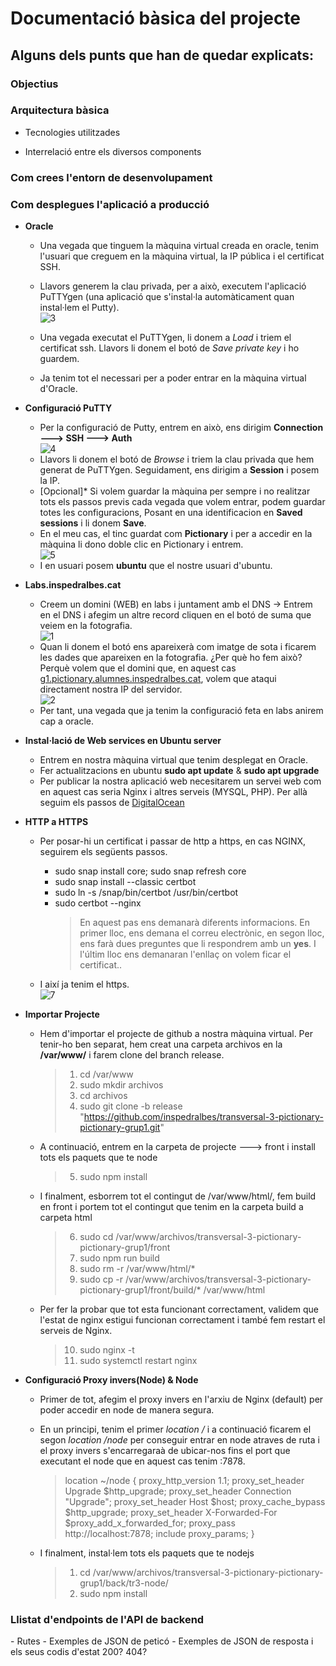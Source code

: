 # Documentació bàsica del projecte

<h2>Alguns dels punts que han de quedar explicats:</h2>

<h3> Objectius</h3>

<h3> Arquitectura bàsica</h3>

- Tecnologies utilitzades

- Interrelació entre els diversos components

<h3> Com crees l'entorn de desenvolupament</h3>

<h3>Com desplegues l'aplicació a producció</h3>

-  **Oracle**

	- Una vegada que tinguem la màquina virtual creada en oracle, tenim l'usuari que creguem en la màquina virtual, la IP pública i el certificat SSH.

	- Llavors generem la clau privada, per a això, executem l'aplicació PuTTYgen (una aplicació que s'instal·la automàticament quan instal·lem el Putty). <br>  <img  src="./img/image3.png"  alt="3">

	- Una vegada executat el PuTTYgen, li donem a *Load* i triem el certificat ssh. Llavors li donem el botó de *Save private key* i ho guardem.

	- Ja tenim tot el necessari per a poder entrar en la màquina virtual d'Oracle.
-  **Configuració PuTTY**
	- Per la configuració de Putty, entrem en això, ens dirigim **Connection ---> SSH ---> Auth**  <br>  <img  src="./img/image4.png"  alt="4">
	- Llavors li donem el botó de *Browse* i triem la clau privada que hem generat de PuTTYgen. Seguidament, ens dirigim a **Session** i posem la IP.
	- [Opcional]* Si volem guardar la màquina per sempre i no realitzar tots els passos previs cada vegada que volem entrar, podem guardar totes les configuracions, Posant en una identificacion en **Saved sessions** i li donem **Save**.
	- En el meu cas, el tinc guardat com **Pictionary** i per a accedir en la màquina li dono doble clic en Pictionary i entrem.<br>  <img  src="./img/image5.png"  alt="5">
	- I en usuari posem **ubuntu** que el nostre usuari d'ubuntu.
-  **Labs.inspedralbes.cat**
	- Creem un domini (WEB) en labs i juntament amb el DNS -> Entrem en el DNS i afegim un altre record cliquen en el botó de suma que veiem en la fotografia. <br><img  src="./img/image1.png"  alt="1">
	- Quan li donem el botó ens apareixerà com imatge de sota i ficarem les dades que apareixen en la fotografia. ¿Per què ho fem això? Perquè volem que el domini que, en aquest cas <a  href="https://g1.pictionary.alumnes.inspedralbes.cat/">g1.pictionary.alumnes.inspedralbes.cat</a>, volem que ataqui directament nostra IP del servidor. <br>  <img  src="./img/image2.png"  alt="2">
	- Per tant, una vegada que ja tenim la configuració feta en labs anirem cap a oracle.

-  **Instal·lació de Web services en Ubuntu server**
	- Entrem en nostra màquina virtual que tenim desplegat en Oracle.
	- Fer actualitzacions en ubuntu **sudo apt update** & **sudo apt upgrade**
	- Per publicar la nostra aplicació web necesitarem un servei web com en aquest cas seria Nginx i altres serveis (MYSQL, PHP). Per allà seguim els passos de <a  href="https://www.digitalocean.com/community/tutorials/how-to-install-linux-nginx-mysql-php-lemp-stack-on-ubuntu-20-04">DigitalOcean</a>
 
-  **HTTP a HTTPS**
	- Per posar-hi un certificat i passar de http a https, en cas NGINX, seguirem els següents passos.
		- sudo snap install core; sudo snap refresh core
	    - sudo snap install --classic certbot
	    - sudo ln -s /snap/bin/certbot /usr/bin/certbot
	    - sudo certbot --nginx
		    >En aquest pas ens demanarà diferents informacions. 
		    En primer lloc, ens demana el correu  electrònic, en segon lloc, ens farà dues preguntes que li respondrem amb un **yes**. I l'últim lloc ens demanaran  l'enllaç on volem ficar el certificat..
		    
	- I així ja tenim el https. <br>  <img  src="./img/image7.png"  alt="7">

- **Importar Projecte**
	- Hem d'importar el projecte de github a nostra màquina virtual. Per tenir-ho ben separat, hem creat una carpeta archivos en la **/var/www/** i farem clone del branch release.
		> 1. cd /var/www
		> 2. sudo mkdir archivos
		> 3. cd archivos
		> 4. sudo git clone -b release "https://github.com/inspedralbes/transversal-3-pictionary-pictionary-grup1.git"
		
	- A continuació, entrem en la carpeta de projecte ---> front i install tots els paquets que te node 
		> 5. sudo npm install
		
	- I finalment, esborrem tot el contingut de /var/www/html/, fem build en front i portem tot el contingut que tenim en la carpeta build a carpeta html 
		>6. sudo cd /var/www/archivos/transversal-3-pictionary-pictionary-grup1/front
		>7. sudo npm run build
		>8. sudo rm -r /var/www/html/*
		>9. sudo cp -r  /var/www/archivos/transversal-3-pictionary-pictionary-grup1/front/build/* /var/www/html
		
	- Per fer la probar que tot esta funcionant correctament, validem que l'estat de nginx estigui funcionan correctament i també fem restart el serveis de Nginx. 
		> 10. sudo  nginx -t
		> 11. sudo systemctl restart nginx
		
- **Configuració Proxy invers(Node) & Node**
	- Primer de tot, afegim el proxy invers en l'arxiu de Nginx (default) per poder accedir en node de manera segura. <br><img  src="./img/image8.png"  alt="">
	- En un principi, tenim el primer *location /* i a continuació ficarem el segon *location /node* per conseguir entrar en node atraves de ruta i el proxy invers s'encarregaraà de ubicar-nos fins el port que executant el node que en aquest cas tenim :7878.
		> location ~/node {
            proxy_http_version 1.1;
			proxy_set_header Upgrade $http_upgrade;
        	proxy_set_header Connection "Upgrade";
            proxy_set_header Host $host;
            proxy_cache_bypass $http_upgrade;
			proxy_set_header X-Forwarded-For $proxy_add_x_forwarded_for;
			proxy_pass http://localhost:7878;
            include proxy_params;
        }
		
	- I finalment, instal·lem tots els paquets que te nodejs
		> 1. cd /var/www/archivos/transversal-3-pictionary-pictionary-grup1/back/tr3-node/
		> 2. sudo npm install



<h3>Llistat d'endpoints de l'API de backend</h3>
	- Rutes
	- Exemples de JSON de peticó
	- Exemples de JSON de resposta i els seus codis d'estat 200? 404?